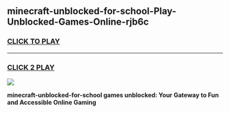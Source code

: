 
## minecraft-unblocked-for-school-Play-Unblocked-Games-Online-rjb6c
<h3>
<a href="https://premium76.site?title=minecraft-unblocked-for-school&ref=25A">CLICK TO PLAY</a></h3>
<hr>

<h3>
<a href="https://premium76.site?title=minecraft-unblocked-for-school&ref=25A">CLICK 2 PLAY</a>
  
</h3>

<a href="https://premium76.site?title=minecraft-unblocked-for-school&ref=25A"><img src="https://clearcache.store/games.png"></a>


**minecraft-unblocked-for-school games unblocked: Your Gateway to Fun and Accessible Online Gaming**
